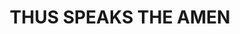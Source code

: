 ---
capo: 0
id: 0
lang: en-us
page: '202'
step: cat
subtitle: ''
tags: []
title: THUS SPEAKS THE AMEN
---